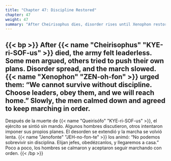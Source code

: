 ```yaml
---
title: "Chapter 47: Discipline Restored"
chapter: 47
weight: 47
summary: "After Cheirisophus dies, disorder rises until Xenophon restores order."
---
```


{{< bp >}}
After {{< name "Cheirisophus" "KYE-ri-SOF-us" >}} died, the army felt leaderless. Some men argued, others tried to push their own plans. Disorder spread, and the march slowed.
{{< name "Xenophon" "ZEN-oh-fon" >}} urged them: “We cannot survive without discipline. Choose leaders, obey them, and we will reach home.” Slowly, the men calmed down and agreed to keep marching in order.
---
Después de la muerte de {{< name "Queirisófo" "KYE-ri-SOF-us" >}}, el ejército se sintió sin mando. Algunos hombres discutieron, otros intentaron imponer sus propios planes. El desorden se extendió y la marcha se volvió lenta.
{{< name "Jenofonte" "JEH-no-fon-te" >}} los animó: “No podemos sobrevivir sin disciplina. Elijan jefes, obedézcanlos, y llegaremos a casa.” Poco a poco, los hombres se calmaron y aceptaron seguir marchando con orden.
{{< /bp >}}

